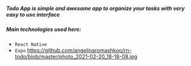 ##### **Todo App is simple and awesome app to organize your tasks with very easy to use interface**
##### **Main technologies used here:** 
- `React Native` 
- `Expo` 
https://github.com/angelinaromashkoo/rn-todo/blob/master/photo_2021-02-20_18-18-08.jpg
